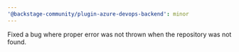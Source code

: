 ```yaml
---
'@backstage-community/plugin-azure-devops-backend': minor
---
```


Fixed a bug where proper error was not thrown when the repository was not found.
